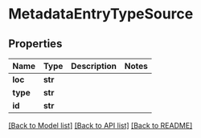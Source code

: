 # MetadataEntryTypeSource

## Properties
Name | Type | Description | Notes
------------ | ------------- | ------------- | -------------
**loc** | **str** |  | 
**type** | **str** |  | 
**id** | **str** |  | 

[[Back to Model list]](../README.md#documentation-for-models) [[Back to API list]](../README.md#documentation-for-api-endpoints) [[Back to README]](../README.md)


